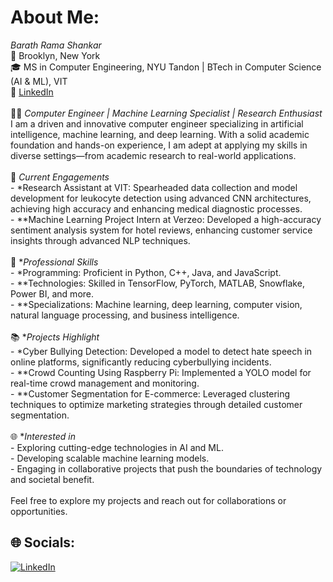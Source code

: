 # About Me:
*Barath Rama Shankar*  <br>📍 Brooklyn, New York  <br>🎓 MS in Computer Engineering, NYU Tandon | BTech in Computer Science (AI & ML), VIT  <br>🔗 [LinkedIn](https://www.linkedin.com/in/barath-ramashankar-461791228/)<br><br>👨‍💻 *Computer Engineer | Machine Learning Specialist | Research Enthusiast*  <br>I am a driven and innovative computer engineer specializing in artificial intelligence, machine learning, and deep learning. With a solid academic foundation and hands-on experience, I am adept at applying my skills in diverse settings—from academic research to real-world applications.<br><br>🔬 *Current Engagements*  <br>- *Research Assistant at VIT: Spearheaded data collection and model development for leukocyte detection using advanced CNN architectures, achieving high accuracy and enhancing medical diagnostic processes.<br>- **Machine Learning Project Intern at Verzeo: Developed a high-accuracy sentiment analysis system for hotel reviews, enhancing customer service insights through advanced NLP techniques.<br><br>💼 **Professional Skills*  <br>- *Programming: Proficient in Python, C++, Java, and JavaScript.<br>- **Technologies: Skilled in TensorFlow, PyTorch, MATLAB, Snowflake, Power BI, and more.<br>- **Specializations: Machine learning, deep learning, computer vision, natural language processing, and business intelligence.<br><br>📚 **Projects Highlight*  <br>- *Cyber Bullying Detection: Developed a model to detect hate speech in online platforms, significantly reducing cyberbullying incidents.<br>- **Crowd Counting Using Raspberry Pi: Implemented a YOLO model for real-time crowd management and monitoring.<br>- **Customer Segmentation for E-commerce: Leveraged clustering techniques to optimize marketing strategies through detailed customer segmentation.<br><br>🌐 **Interested in*  <br>- Exploring cutting-edge technologies in AI and ML.<br>- Developing scalable machine learning models.<br>- Engaging in collaborative projects that push the boundaries of technology and societal benefit.<br><br>Feel free to explore my projects and reach out for collaborations or opportunities.  <br>


## 🌐 Socials:
[![LinkedIn](https://img.shields.io/badge/LinkedIn-%230077B5.svg?logo=linkedin&logoColor=white)](https://linkedin.com/in/https://www.linkedin.com/in/barath-ramashankar-461791228/) 

